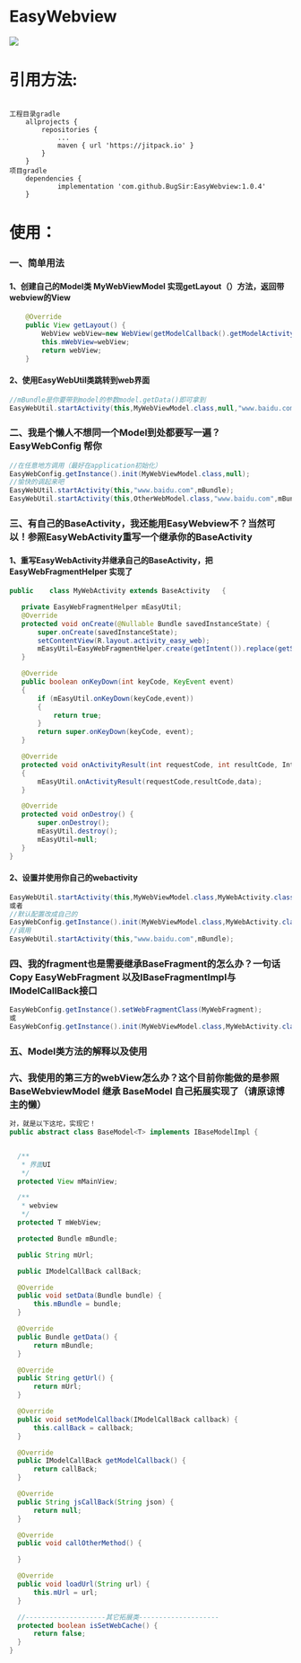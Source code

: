 # EasyWebview
[![](https://jitpack.io/v/BugSir/EasyWebview.svg)](https://jitpack.io/#BugSir/EasyWebview)
# 引用方法:<br/>
<pre><code>
工程目录gradle
	allprojects {
		repositories {
			...
			maven { url 'https://jitpack.io' }
		}
	}
项目gradle
	dependencies {
	        implementation 'com.github.BugSir:EasyWebview:1.0.4'
	}
</code></pre>
# 使用：<br/>
### 一、简单用法
#### 1、创建自己的Model类 MyWebViewModel 实现getLayout（）方法，返回带webview的View
```java 
    @Override
    public View getLayout() {
        WebView webView=new WebView(getModelCallback().getModelActivity());
        this.mWebView=webView;
        return webView;
    }
 ```
 #### 2、使用EasyWebUtil类跳转到web界面
 ```java
 //mBundle是你要带到model的参数model.getData()即可拿到
 EasyWebUtil.startActivity(this,MyWebViewModel.class,null,"www.baidu.com",mBundle);
 ```
 ### 二、我是个懒人不想同一个Model到处都要写一遍？EasyWebConfig 帮你
 ```java
 //在任意地方调用（最好在application初始化）
 EasyWebConfig.getInstance().init(MyWebViewModel.class,null);
 //愉快的调起来吧
 EasyWebUtil.startActivity(this,"www.baidu.com",mBundle);
 EasyWebUtil.startActivity(this,OtherWebModel.class,"www.baidu.com",mBundle);
 ```
 ### 三、有自己的BaseActivity，我还能用EasyWebview不？当然可以！参照EasyWebActivity重写一个继承你的BaseActivity
 #### 1、重写EasyWebActivity并继承自己的BaseActivity，把EasyWebFragmentHelper 实现了
 ```java
 public    class MyWebActivity extends BaseActivity   {

    private EasyWebFragmentHelper mEasyUtil;
    @Override
    protected void onCreate(@Nullable Bundle savedInstanceState) {
        super.onCreate(savedInstanceState);
        setContentView(R.layout.activity_easy_web);
        mEasyUtil=EasyWebFragmentHelper.create(getIntent()).replace(getSupportFragmentManager(),R.id.flyt_easy);
    }

    @Override
    public boolean onKeyDown(int keyCode, KeyEvent event)
    {
        if (mEasyUtil.onKeyDown(keyCode,event))
        {
            return true;
        }
        return super.onKeyDown(keyCode, event);
    }

    @Override
    protected void onActivityResult(int requestCode, int resultCode, Intent data)
    {
        mEasyUtil.onActivityResult(requestCode,resultCode,data);
    }

    @Override
    protected void onDestroy() {
        super.onDestroy();
        mEasyUtil.destroy();
        mEasyUtil=null;
    }
}
 ```
 #### 2、设置并使用你自己的webactivity
 ```java
 EasyWebUtil.startActivity(this,MyWebViewModel.class,MyWebActivity.class,"www.baidu.com",mBundle);
 或者
 //默认配置改成自己的
 EasyWebConfig.getInstance().init(MyWebViewModel.class,MyWebActivity.class);
 //调用
 EasyWebUtil.startActivity(this,"www.baidu.com",mBundle);
 ```
 ### 四、我的fragment也是需要继承BaseFragment的怎么办？一句话Copy EasyWebFragment 以及IBaseFragmentImpl与IModelCallBack接口
 ```java
 EasyWebConfig.getInstance().setWebFragmentClass(MyWebFragment);
 或
 EasyWebConfig.getInstance().init(MyWebViewModel.class,MyWebActivity.class,MyWebFragment);
 ```
 ### 五、Model类方法的解释以及使用
 
 ### 六、我使用的第三方的webView怎么办？这个目前你能做的是参照BaseWebviewModel 继承 BaseModel<T> 自己拓展实现了（请原谅博主的懒）
  ```java
  对，就是以下这坨，实现它！
  public abstract class BaseModel<T> implements IBaseModelImpl {


    /**
     * 界面UI
     */
    protected View mMainView;

    /**
     * webview
     */
    protected T mWebView;

    protected Bundle mBundle;

    public String mUrl;

    public IModelCallBack callBack;

    @Override
    public void setData(Bundle bundle) {
        this.mBundle = bundle;
    }

    @Override
    public Bundle getData() {
        return mBundle;
    }

    @Override
    public String getUrl() {
        return mUrl;
    }

    @Override
    public void setModelCallback(IModelCallBack callback) {
        this.callBack = callback;
    }

    @Override
    public IModelCallBack getModelCallback() {
        return callBack;
    }

    @Override
    public String jsCallBack(String json) {
        return null;
    }

    @Override
    public void callOtherMethod() {

    }

    @Override
    public void loadUrl(String url) {
        this.mUrl = url;
    }

    //--------------------其它拓展类--------------------
    protected boolean isSetWebCache() {
        return false;
    }
}
  ```
